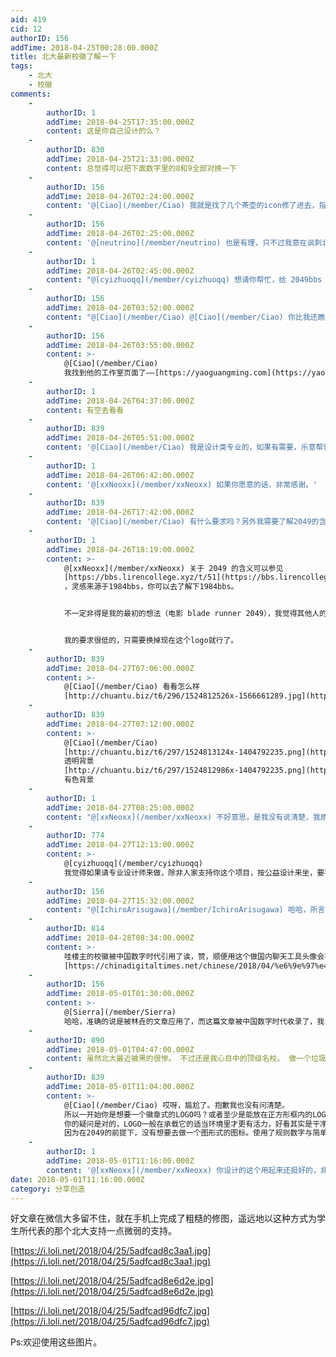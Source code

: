 ```yaml
---
aid: 419
cid: 12
authorID: 156
addTime: 2018-04-25T00:28:00.000Z
title: 北大最新校徽了解一下
tags:
    - 北大
    - 校徽
comments:
    -
        authorID: 1
        addTime: 2018-04-25T17:35:00.000Z
        content: 这是你自己设计的么？
    -
        authorID: 830
        addTime: 2018-04-25T21:33:00.000Z
        content: 总觉得可以把下面数字里的8和9全部对换一下
    -
        authorID: 156
        addTime: 2018-04-26T02:24:00.000Z
        content: '@[Ciao](/member/Ciao) 我就是找了几个茶壶的icon修了进去，指代近期频繁的约谈喝茶事件。'
    -
        authorID: 156
        addTime: 2018-04-26T02:25:00.000Z
        content: '@[neutrino](/member/neutrino) 也是有理，只不过我意在讽刺北大对学生的约谈喝茶。'
    -
        authorID: 1
        addTime: 2018-04-26T02:45:00.000Z
        content: "@[cyizhuoqq](/member/cyizhuoqq) 想请你帮忙，给 2049bbs 设计一个 logo \U0001F60F\U0001F60F\U0001F60F"
    -
        authorID: 156
        addTime: 2018-04-26T03:52:00.000Z
        content: "@[Ciao](/member/Ciao) @[Ciao](/member/Ciao) 你比我还瞧得起我自己，我就是用APP修修图而已，比自拍美颜强不出多少\U0001F636刚我想说淘宝一大堆设计的，不过想来也不会尽如人意。\n\n那么重点来了，老C知道书伴（原Kindle伴侣）吗？——bookfere.com——书伴的运营者么广明是一个独立设计师，从书伴这个网站UI和他的朋友圈看，我就很喜欢他的风格，我记得电脑版网站（手机浏览器怎么改UA都上不了电脑版）下面可以找到他的个人页面，要不考虑一下花点\U0001F4B0请他设计个好的？"
    -
        authorID: 156
        addTime: 2018-04-26T03:55:00.000Z
        content: >-
            @[Ciao](/member/Ciao)
            我找到他的工作室页面了——[https://yaoguangming.com](https://yaoguangming.com)
    -
        authorID: 1
        addTime: 2018-04-26T04:37:00.000Z
        content: 有空去看看
    -
        authorID: 839
        addTime: 2018-04-26T05:51:00.000Z
        content: '@[Ciao](/member/Ciao) 我是设计类专业的，如果有需要，乐意帮忙。'
    -
        authorID: 1
        addTime: 2018-04-26T06:42:00.000Z
        content: '@[xxNeoxx](/member/xxNeoxx) 如果你愿意的话，非常感谢。'
    -
        authorID: 839
        addTime: 2018-04-26T17:42:00.000Z
        content: '@[Ciao](/member/Ciao) 有什么要求吗？另外我需要了解2049的含义，Logo想要传达什么意味。'
    -
        authorID: 1
        addTime: 2018-04-26T18:19:00.000Z
        content: >-
            @[xxNeoxx](/member/xxNeoxx) 关于 2049 的含义可以参见
            [https://bbs.lirencollege.xyz/t/51](https://bbs.lirencollege.xyz/t/51)
            ，灵感来源于1984bbs，你可以去了解下1984bbs。


            不一定非得是我的最初的想法（电影 blade runner 2049），我觉得其他人的想法也挺好。大概理念就是无拘无束聊天吧。


            我的要求很低的，只需要换掉现在这个logo就行了。
    -
        authorID: 839
        addTime: 2018-04-27T07:06:00.000Z
        content: >-
            @[Ciao](/member/Ciao) 看看怎么样
            [http://chuantu.biz/t6/296/1524812526x-1566661289.jpg](http://chuantu.biz/t6/296/1524812526x-1566661289.jpg)
    -
        authorID: 839
        addTime: 2018-04-27T07:12:00.000Z
        content: >-
            @[Ciao](/member/Ciao)
            [http://chuantu.biz/t6/297/1524813124x-1404792235.png](http://chuantu.biz/t6/297/1524813124x-1404792235.png)
            透明背景
            [http://chuantu.biz/t6/297/1524812986x-1404792235.png](http://chuantu.biz/t6/297/1524812986x-1404792235.png)
            有色背景
    -
        authorID: 1
        addTime: 2018-04-27T08:25:00.000Z
        content: "@[xxNeoxx](/member/xxNeoxx) 不好意思，是我没有说清楚，我原本想要替换的是这个 icon， [https://bbs.lirencollege.xyz/static/favicon.ico](https://bbs.lirencollege.xyz/static/favicon.ico) 你做的这个看起来像是一个 banner，当然这个 banner 也很有用啦。\n\n不知道为什么，单独看你下面的这个觉得不是很好看，但是嵌入到网站里的觉得很漂亮\U0001F604，这种效果是咋做出来的，对设计是一点都不懂……"
    -
        authorID: 774
        addTime: 2018-04-27T12:13:00.000Z
        content: >-
            @[cyizhuoqq](/member/cyizhuoqq)
            我觉得如果请专业设计师来做，除非人家支持你这个项目，按公益设计来坐，要不然可能就不是一点钱的事了……不要把设计这东西想得太廉价
    -
        authorID: 156
        addTime: 2018-04-27T15:32:00.000Z
        content: "@[IchiroArisugawa](/member/IchiroArisugawa) 哈哈，所言极是啊！\n\n还好帖子里有位朋友帮忙设计了现在的“2049BBS”图标，不然@Ciao 可要破费了\U0001F4B8\n\n不过我原来还想着可以众筹请人设计LOGO，用我可怜巴巴的零花钱做点贡献勒"
    -
        authorID: 814
        addTime: 2018-04-28T08:34:00.000Z
        content: >-
            哇楼主的校徽被中国数字时代引用了诶，赞，顺便用这个做国内聊天工具头像会不会被查水表：P
            [https://chinadigitaltimes.net/chinese/2018/04/%e6%9e%97%e4%b8%89%e5%9c%9f%ef%bc%9a%e8%ae%ba%e6%9c%80%e8%bf%91%e7%9a%84%e5%a4%a7%e5%ad%97%e6%8a%a5/](https://chinadigitaltimes.net/chinese/2018/04/%e6%9e%97%e4%b8%89%e5%9c%9f%ef%bc%9a%e8%ae%ba%e6%9c%80%e8%bf%91%e7%9a%84%e5%a4%a7%e5%ad%97%e6%8a%a5/)
    -
        authorID: 156
        addTime: 2018-05-01T01:30:00.000Z
        content: >-
            @[Sierra](/member/Sierra)
            哈哈，准确的说是被林垚的文章应用了，而这篇文章被中国数字时代收录了，我自己也把这个当成朋友圈背景墙 了
    -
        authorID: 890
        addTime: 2018-05-01T04:47:00.000Z
        content: 虽然北大最近被黑的很惨。 不过还是我心目中的顶级名校。 做一个垃圾大学毕业的。 我觉得自己还不够资格评价这样的一个学校。
    -
        authorID: 839
        addTime: 2018-05-01T11:04:00.000Z
        content: >-
            @[Ciao](/member/Ciao) 哎呀，尴尬了。抱歉我也没有问清楚。
            所以一开始你是想要一个徽章式的LOGO吗？或者至少是能放在正方形框内的LOGO。用来替换网页标签的图标favicon.ico？我可以找时间补充一个这样的LOGO。
            你的疑问是对的，LOGO一般在承载它的适当环境里才更有活力，好看其实是干净的网站作为环境和LOGO配合的结果。
            因为在2049的前提下，没有想要去做一个图形式的图标。使用了规则数字与简单图形的重复排列/反向倾斜这样的形式。选用沉稳的色彩。总体上是一个为了传达「理性、自由」的保守解决方案。因为时间、沟通、自己的理解有限离让人满意的效果还有距离，还望多多包涵。
    -
        authorID: 1
        addTime: 2018-05-01T11:16:00.000Z
        content: '@[xxNeoxx](/member/xxNeoxx) 你设计的这个用起来还挺好的，非常感谢！'
date: 2018-05-01T11:16:00.000Z
category: 分享创造
---
```


好文章在微信大多留不住，就在手机上完成了粗糙的修图，遥远地以这种方式为学生所代表的那个北大支持一点微弱的支持。

[https://i.loli.net/2018/04/25/5adfcad8c3aa1.jpg](https://i.loli.net/2018/04/25/5adfcad8c3aa1.jpg)

[https://i.loli.net/2018/04/25/5adfcad8e6d2e.jpg](https://i.loli.net/2018/04/25/5adfcad8e6d2e.jpg)

[https://i.loli.net/2018/04/25/5adfcad96dfc7.jpg](https://i.loli.net/2018/04/25/5adfcad96dfc7.jpg)

Ps:欢迎使用这些图片。
